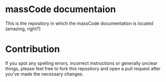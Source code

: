 # massCode documentaion

This is the repository in which the massCode documentation is located (amazing, right?)

# Contribution

If you spot any spelling errors, incorrect instructions or generally unclear things, please feel free to fork this repository and open a pull request after you've made the necessary changes.
